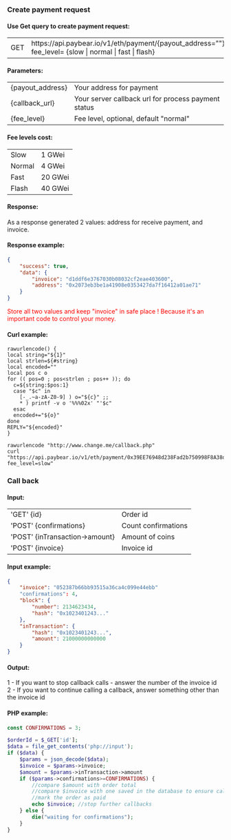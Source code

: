 <h3>Create payment request</h3>
<h4>Use Get query to create payment request:</h4>
<table border="0" cellspacing="0" cellpadding="10" >
        <tbody><tr>
            <td>GET</td>
            <td>https://api.paybear.io/v1/eth/payment/{payout_address=""}/{callback_url=urlencode("")}?fee_level= {slow | normal | fast | flash}</td>
        </tr>
    </tbody>
</table>
<h4>Parameters:</h4>
<table>
  <tbody>
  <tr>
    <td>{payout_address}</td>
    <td>Your address for payment</td>
  </tr>
  <tr>
      <td>{callback_url}</td>
      <td>Your server callback url for process payment status</td>
  </tr>
  <tr>
    <td>{fee_level}</td>
    <td>Fee level, optional, default "normal"</td>
  </tr>
</tbody></table>
<h4>Fee levels cost:</h4>
<table>
    <tr><td>Slow</td><td>1 GWei</td></tr>
    <tr><td>Normal</td><td>4 GWei</td></tr>
    <tr><td>Fast</td><td>20 GWei</td></tr>
    <tr><td>Flash</td><td>40 GWei</td></tr>
</table>
<h4>Response:</h4>
<p>As a response generated 2 values: address for receive payment, and invoice.</p>
<h4>Response example:</h4>
<p>

```json
{
    "success": true,
    "data": {
        "invoice": "d1ddf6e3767030b08032cf2eae403600",
        "address": "0x2073eb3be1a41908e0353427da7f16412a01ae71"
    }
}
```

<p>
    <span style="color:red;">
        Store all two values and keep "invoice" in safe place ! Because it's an important code to control your money.
    </span>
</p>

<h4>Curl example:</h4>

```curl
rawurlencode() {
local string="${1}"
local strlen=${#string}
local encoded=""
local pos c o
for (( pos=0 ; pos<strlen ; pos++ )); do
  c=${string:$pos:1}
  case "$c" in
    [-_.~a-zA-Z0-9] ) o="${c}" ;;
    * ) printf -v o '%%%02x' "'$c"
  esac
  encoded+="${o}"
done
REPLY="${encoded}"
}

rawurlencode "http://www.change.me/callback.php"
curl "https://api.paybear.io/v1/eth/payment/0x39EE76948d238Fad2b750998F8A38d80c73c7Cd7/${REPLY}?fee_level=slow"
```

<h3>Call back</h3>
<h4>Input:</h4>
<table>
  <tbody>
  <tr>
    <td>'GET' {id}</td>
    <td>Order id</td>
  </tr>
  <tr>
      <td>'POST' {confirmations}</td>
      <td>Count confirmations</td>
  </tr>
  <tr>
      <td>'POST' {inTransaction->amount}</td>
      <td>Amount of coins</td>
    </tr>
  <tr>
      <td>'POST' {invoice}</td>
      <td>Invoice id</td>
  </tr>
</tbody></table>
<h4>Input example:</h4>

```json
{
    "invoice": "052387b66bb93515a36ca4c099e44ebb"
    "confirmations": 4,
    "block": {
        "number": 2134623434,
        "hash": "0x1023401243..."
    },
    "inTransaction": {
        "hash": "0x1023401243...",
        "amount": 21000000000000
    }
}
```

<h4>Output:</h4>
1 - If you want to stop callback calls - answer the number of the invoice id<br>
2 - If you want to continue calling a callback, answer something other than the invoice id

<h4>PHP example:</h4>

```php
const CONFIRMATIONS = 3;

$orderId = $_GET['id'];
$data = file_get_contents('php://input');
if ($data) {
    $params = json_decode($data);
    $invoice = $params->invoice;
    $amount = $params->inTransaction->amount
    if ($params->confirmations>=CONFIRMATIONS) {
        //compare $amount with order total
        //compare $invoice with one saved in the database to ensure callback is legitimate
        //mark the order as paid
        echo $invoice; //stop further callbacks
    } else {
        die("waiting for confirmations");
    }
}
```

